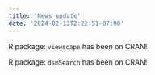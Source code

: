 ```yaml
---
title: 'News update'
date: '2024-02-13T2:22:51-07:00'
---
```



R package: `viewscape` has been on CRAN!

R package: `dsmSearch` has been on CRAN!
